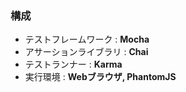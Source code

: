 ### 構成
- テストフレームワーク : **Mocha**
- アサーションライブラリ : **Chai**
- テストランナー : **Karma**
- 実行環境 : **Webブラウザ, PhantomJS**
